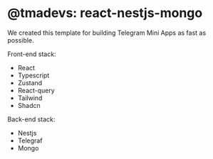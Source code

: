 
# @tmadevs: react-nestjs-mongo
We created this template for building Telegram Mini Apps as fast as possible. 

Front-end stack:
- React
- Typescript
- Zustand
- React-query
- Tailwind
- Shadcn

Back-end stack:
- Nestjs
- Telegraf
- Mongo

